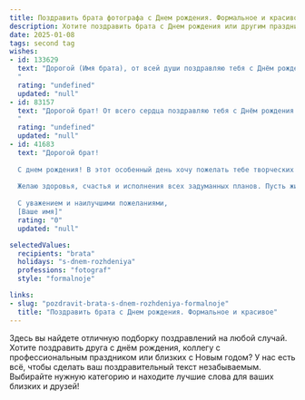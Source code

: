 ```yaml
---
title: Поздравить брата фотографа c Днем рождения. Формальное и красивое
description: Хотите поздравить брата c Днем рождения или другим праздником? Наш ИИ создаст незабываемое поздравление, а вы обязательно выделитесь среди других.  
date: 2025-01-08
tags: second tag
wishes:
- id: 133629
  text: "Дорогой (Имя брата), от всей души поздравляю тебя с Днём рождения! Желаю тебе творческих успехов в твоём непростом и увлекательном деле фотографа,  ярких кадров, вдохновения и признания твоих талантов. Пусть каждый новый день будет полон светлых моментов и радости, а жизнь – насыщенной и прекрасной, как лучшие твои фотографии. Счастья тебе, здоровья и благополучия!
  "
  rating: "undefined"
  updated: "null"
- id: 83157
  text: "Дорогой брат! От всего сердца поздравляю тебя с Днём рождения! Желаю тебе вдохновения, новых творческих успехов в твоей прекрасной профессии фотографа,  ярких кадров и  счастливых моментов, которые ты будешь запечатлевать. Пусть  твоя жизнь будет наполнена радостью,  любовью и  всеми красками, достойными  твоих великолепных фотографий.  Счастья тебе и всего самого наилучшего!
  "
  rating: "undefined"
  updated: "null"
- id: 41683
  text: "Дорогой брат!
  
  С днем рождения! В этот особенный день хочу пожелать тебе творческих успехов и вдохновения в твоей профессии фотографа. Пусть каждый твой кадр будет наполнен эмоциями, а мгновения, запечатленные в твоих фотографиях, радуют не только тебя, но и всех, кто их увидит.
  
  Желаю здоровья, счастья и исполнения всех задуманных планов. Пусть жизнь твоя будет яркой и насыщенной, полной интересных встреч и впечатлений.
  
  С уважением и наилучшими пожеланиями,
  [Ваше имя]"
  rating: "0"
  updated: "null"

selectedValues:
  recipients: "brata"
  holidays: "s-dnem-rozhdeniya"
  professions: "fotograf"
  style: "formalnoje"

links:
- slug: "pozdravit-brata-s-dnem-rozhdeniya-formalnoje"
  title: "Поздравить брата c Днем рождения. Формальное и красивое"
---
```


Здесь вы найдете отличную подборку поздравлений на любой случай. 
Хотите поздравить друга с днём рождения, коллегу с профессиональным праздником или близких с Новым годом? У нас есть всё, чтобы сделать ваш поздравительный текст незабываемым. Выбирайте нужную категорию и находите лучшие слова для ваших близких и друзей!
